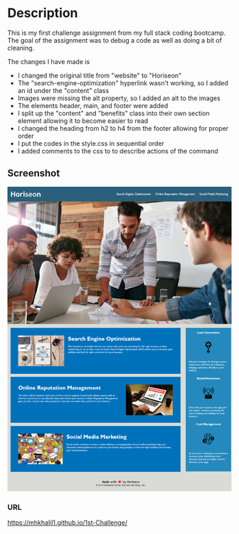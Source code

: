 # Description
This is my first challenge assignment from my full stack coding bootcamp. The goal of the assignment was to debug a code as well as doing a bit of cleaning.

The changes I have made is
  - I changed the original title from "website" to "Horiseon"
  - The "search-engine-optimization" hyperlink wasn't working, so I added an id under the "content" class
  - Images were missing the alt property, so I added an alt to the images
  - The elements header, main, and footer were added
  - I split up the "content" and "benefits" class into their own section element allowing it to become easier to read
  - I changed the heading from h2 to h4 from the footer allowing for proper order
  - I put the codes in the style.css in sequential order
  - I added comments to the css to to describe actions of the command

## Screenshot

![This is a screenshot of how the webpage looks](/assets/images/Website-Screenshot.png)

### URL 

https://mhkhalil1.github.io/1st-Challenge/